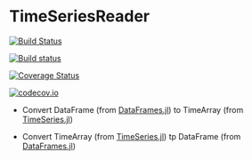 # TimeSeriesReader

[![Build Status](https://travis-ci.org/femtotrader/TimeSeriesReader.jl.svg?branch=master)](https://travis-ci.org/femtotrader/TimeSeriesReader.jl)

[![Build status](https://ci.appveyor.com/api/projects/status/github/femtotrader/TimeSeriesReader.jl?svg=true&branch=master)](https://ci.appveyor.com/project/femtotrader/timeseriesreader-jl/branch/master)

[![Coverage Status](https://coveralls.io/repos/femtotrader/TimeSeriesReader.jl/badge.svg?branch=master&service=github)](https://coveralls.io/github/femtotrader/TimeSeriesReader.jl?branch=master)

[![codecov.io](http://codecov.io/github/femtotrader/TimeSeriesReader.jl/coverage.svg?branch=master)](http://codecov.io/github/femtotrader/TimeSeriesReader.jl?branch=master)

- Convert DataFrame (from [DataFrames.jl](https://github.com/JuliaStats/DataFrames.jl)) to TimeArray (from [TimeSeries.jl](https://github.com/JuliaStats/TimeSeries.jl))

- Convert TimeArray (from [TimeSeries.jl](https://github.com/JuliaStats/TimeSeries.jl)) tp DataFrame (from [DataFrames.jl](https://github.com/JuliaStats/DataFrames.jl))
